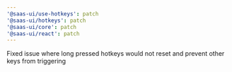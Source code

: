 ```yaml
---
'@saas-ui/use-hotkeys': patch
'@saas-ui/hotkeys': patch
'@saas-ui/core': patch
'@saas-ui/react': patch
---
```


Fixed issue where long pressed hotkeys would not reset and prevent other keys from triggering
